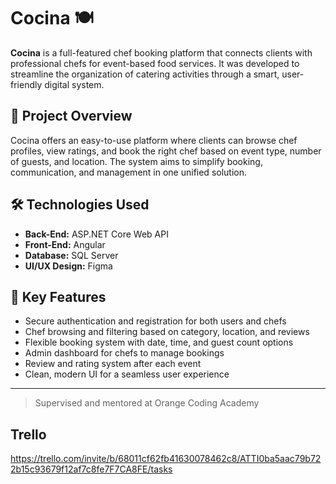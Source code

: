 # Cocina 🍽️

**Cocina** is a full-featured chef booking platform that connects clients with professional chefs for event-based food services. It was developed to streamline the organization of catering activities through a smart, user-friendly digital system.

## 🎯 Project Overview

Cocina offers an easy-to-use platform where clients can browse chef profiles, view ratings, and book the right chef based on event type, number of guests, and location. The system aims to simplify booking, communication, and management in one unified solution.

## 🛠️ Technologies Used

- **Back-End:** ASP.NET Core Web API  
- **Front-End:** Angular  
- **Database:** SQL Server  
- **UI/UX Design:** Figma

## 🔑 Key Features

- Secure authentication and registration for both users and chefs  
- Chef browsing and filtering based on category, location, and reviews  
- Flexible booking system with date, time, and guest count options  
- Admin dashboard for chefs to manage bookings  
- Review and rating system after each event  
- Clean, modern UI for a seamless user experience

---
> Supervised and mentored at Orange Coding Academy  

## Trello
https://trello.com/invite/b/68011cf62fb41630078462c8/ATTI0ba5aac79b722b15c93679f12af7c8fe7F7CA8FE/tasks
